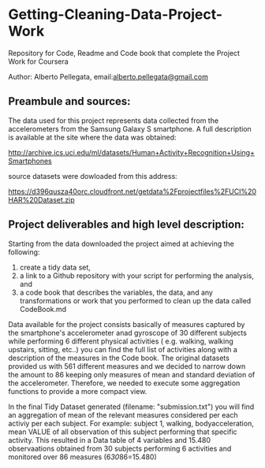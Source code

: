 # Getting-Cleaning-Data-Project-Work
Repository for Code, Readme and Code book that complete the Project Work for Coursera 

Author: Alberto Pellegata, email:alberto.pellegata@gmail.com


## Preambule and sources:

The data used for this project represents data collected from the accelerometers from the Samsung Galaxy S smartphone. 
A full description is available at the site where the data was obtained: 

http://archive.ics.uci.edu/ml/datasets/Human+Activity+Recognition+Using+Smartphones 

source datasets were dowloaded from this address:

https://d396qusza40orc.cloudfront.net/getdata%2Fprojectfiles%2FUCI%20HAR%20Dataset.zip

## Project deliverables and high level description:

Starting from the data downloaded the project aimed at achieving the following:
  1. create a tidy data set, 
  2. a link to a Github repository with your script for performing the analysis, and 
  3. a code book that describes the variables, the data, and any transformations or work that you performed to clean up the   data called CodeBook.md

Data available for the project consists basically of measures captured by the smartphone's accelerometer anad gyroscope of 30 different subjects while performing 6 different physical activities ( e.g. walking, walking upstairs, sitting, etc..) you can find the full list of activities along with a description of the measures in the Code book.
The original datasets provided us with 561 different measures and we decided to narrow down the amount to 86 keeping only measures of mean and standard deviation of the accelerometer. Therefore, we needed to execute some aggregation functions to provide a more compact view.

In the final Tidy Dataset generated (filename: "submission.txt") you will find an aggregation of mean of the relevant measures considered per each activiy per each subject. For example: subject 1, walking, bodyacceleration, mean VALUE of all observation of this subject performing that specific activity. This resulted in a Data table of 4 variables and 15.480 observaations obtained from 30 subjects performing 6 activities and monitored over 86 measures (6*30*86=15.480)
